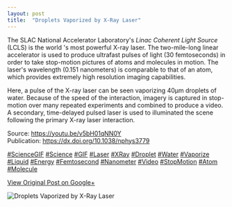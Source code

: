 ```yaml
---
layout: post
title:  "Droplets Vaporized by X-Ray Laser"
---
```


The SLAC National Accelerator Laboratory's _Linac Coherent Light Source_
(LCLS) is the world 's most powerful X-ray laser. The two-mile-long linear
accelerator is used to produce ultrafast pulses of light (30 femtoseconds) in
order to take stop-motion pictures of atoms and molecules in motion. The
laser's wavelength (0.151 nanometers) is comparable to that of an atom, which
provides extremely high resolution imaging capabilities.  
  
Here, a pulse of the X-ray laser can be seen vaporizing 40µm droplets of
water. Because of the speed of the interaction, imagery is captured in stop-
motion over many repeated experiments and combined to produce a video. A
secondary, time-delayed pulsed laser is used to illuminated the scene
following the primary X-ray laser interaction.  
  
Source: <https://youtu.be/v5bH01qNN0Y>  
Publication: <https://dx.doi.org/10.1038/nphys3779>  
  
[#ScienceGIF](https://plus.google.com/s/%23ScienceGIF/posts)
[#Science](https://plus.google.com/s/%23Science/posts)
[#GIF](https://plus.google.com/s/%23GIF/posts)
[#Laser](https://plus.google.com/s/%23Laser/posts)
[#XRay](https://plus.google.com/s/%23XRay/posts)
[#Droplet](https://plus.google.com/s/%23Droplet/posts)
[#Water](https://plus.google.com/s/%23Water/posts)
[#Vaporize](https://plus.google.com/s/%23Vaporize/posts)
[#Liquid](https://plus.google.com/s/%23Liquid/posts)
[#Energy](https://plus.google.com/s/%23Energy/posts)
[#Femtosecond](https://plus.google.com/s/%23Femtosecond/posts)
[#Nanometer](https://plus.google.com/s/%23Nanometer/posts)
[#Video](https://plus.google.com/s/%23Video/posts)
[#StopMotion](https://plus.google.com/s/%23StopMotion/posts)
[#Atom](https://plus.google.com/s/%23Atom/posts)
[#Molecule](https://plus.google.com/s/%23Molecule/posts)

[View Original Post on Google+](https://plus.google.com/+ColinSullender/posts/8D4tNEpkwzp)

![Droplets Vaporized by X-Ray Laser](/assets/img/2016-05-26-Droplets-Vaporized-by-XRay-Laser.gif)
